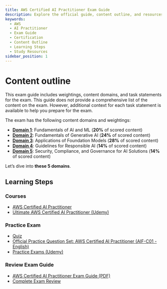 ```yaml
---
title: AWS Certified AI Practitioner Exam Guide
description: Explore the official guide, content outline, and resources for the AWS Certified AI Practitioner exam, including domains, tasks, and learning steps.
keywords:
  - AWS
  - AI Practitioner
  - Exam Guide
  - Certification
  - Content Outline
  - Learning Steps
  - Study Resources
sidebar_position: 1
---
```


# Content outline

This exam guide includes weightings, content domains, and task statements for the
exam. This guide does not provide a comprehensive list of the content on the exam.
However, additional context for each task statement is available to help you prepare
for the exam.

The exam has the following content domains and weightings:

- [**Domain 1**](/docs/category/domain-1-fundamentals-of-ai-and-ml): Fundamentals of AI and ML (**20%** of scored content)
- [**Domain 2**](/docs/category/domain-2-fundamentals-of-generative-ai): Fundamentals of Generative AI (**24%** of scored content)
- [**Domain 3**](/docs/category/domain-3-applications-of-foundation-models): Applications of Foundation Models (**28%** of scored content)
- [**Domain 4**](/docs/category/domain-4-guidelines-for-responsible-ai): Guidelines for Responsible AI (**14%** of scored content)
- [**Domain 5**](/docs/category/domain-5-security-compliance-and-governance-for-ai-solutions): Security, Compliance, and Governance for AI Solutions (**14%** of
scored content)

Let’s dive into **these 5 domains**.

## Learning Steps

### Courses

- [AWS Certified AI Practitioner](https://skillbuilder.aws/category/exam-prep/ai-practitioner)
- [Ultimate AWS Certified AI Practitioner (Udemy)](https://www.udemy.com/share/10bvGH3@dMEoXyQMr8TyOxq_GvmzW5-dxijo3kQwIIQ50aPL1SdVM5iRMLN2rJOc1NQZXTRwTw==/)

### Practice Exam
- [Quiz](/quiz)
- [Official Practice Question Set: AWS Certified AI Practitioner (AIF-C01 - English)](https://skillbuilder.aws/learn/4URFGY63KV/official-practice-question-set-aws-certified-ai-practitioner--aifc01--english/FVG43Y1PAX)
- [Practice Exams (Udemy)](https://www.udemy.com/share/10bvxV3@Zya8zlCVA1fNdyLQjhf2GgpJFi2fyg7-lVdo8uz8CoTvrxqB4V3VIk82dmbs8-hz-A==/)

### Review Exam Guide
- [AWS Certified AI Practitioner Exam Guide (PDF)](https://d1.awsstatic.com/training-and-certification/docs-ai-practitioner/AWS-Certified-AI-Practitioner_Exam-Guide.pdf)
- [Complete Exam Review](https://genai.practitioner.help/)